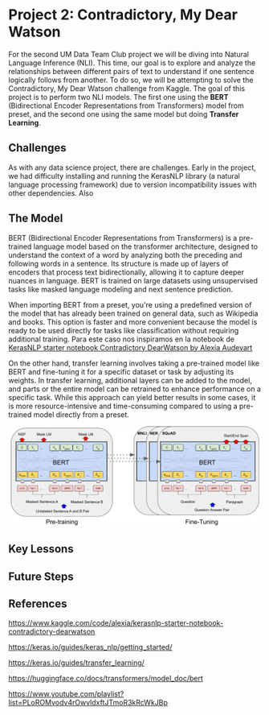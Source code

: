 # Project 2: Contradictory, My Dear Watson

For the second UM Data Team Club project we will be diving into Natural Language Inference (NLI). This time, our goal is to explore and analyze the relationships between different pairs of text to understand if one sentence logically follows from another. To do so, we will be attempting to solve the Contradictory, My Dear Watson challenge from Kaggle. The goal of this project is to perform two NLI models. The first one using the **BERT** (Bidirectional Encoder Representations from Transformers) model from preset, and the second one using the same model but doing **Transfer Learning**.

## Challenges
As with any data science project, there are challenges. Early in the project, we had difficulty installing and running the KerasNLP library (a natural language processing framework) due to version incompatibility issues with other dependencies. Also

## The Model
BERT (Bidirectional Encoder Representations from Transformers) is a pre-trained language model based on the transformer architecture, designed to understand the context of a word by analyzing both the preceding and following words in a sentence. Its structure is made up of layers of encoders that process text bidirectionally, allowing it to capture deeper nuances in language. BERT is trained on large datasets using unsupervised tasks like masked language modeling and next sentence prediction.

When importing BERT from a preset, you're using a predefined version of the model that has already been trained on general data, such as Wikipedia and books. This option is faster and more convenient because the model is ready to be used directly for tasks like classification without requiring additional training. Para este caso nos inspiramos en la notebook de [KerasNLP starter notebook Contradictory DearWatson by Alexia Audevart](https://www.kaggle.com/code/alexia/kerasnlp-starter-notebook-contradictory-dearwatson)

On the other hand, transfer learning involves taking a pre-trained model like BERT and fine-tuning it for a specific dataset or task by adjusting its weights. In transfer learning, additional layers can be added to the model, and parts or the entire model can be retrained to enhance performance on a specific task. While this approach can yield better results in some cases, it is more resource-intensive and time-consuming compared to using a pre-trained model directly from a preset.

![Alt text](Images/new_BERT_Overall.jpg)

## Key Lessons

## Future Steps

## References

https://www.kaggle.com/code/alexia/kerasnlp-starter-notebook-contradictory-dearwatson

https://keras.io/guides/keras_nlp/getting_started/

https://keras.io/guides/transfer_learning/

https://huggingface.co/docs/transformers/model_doc/bert

https://www.youtube.com/playlist?list=PLoROMvodv4rOwvldxftJTmoR3kRcWkJBp
